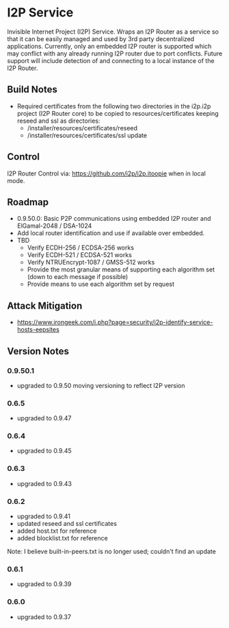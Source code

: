 # I2P Service
Invisible Internet Project (I2P) Service. Wraps an I2P Router as a service so that it can be easily managed
and used by 3rd party decentralized applications. Currently, only an embedded I2P router is supported which
may conflict with any already running I2P router due to port conflicts. Future support will include detection of and connecting
to a local instance of the I2P Router.

## Build Notes
- Required certificates from the following two directories in the i2p.i2p project (I2P Router core)
to be copied to resources/certificates keeping reseed and ssl as directories:
    - /installer/resources/certificates/reseed
    - /installer/resources/certificates/ssl
update

## Control
I2P Router Control via: https://github.com/i2p/i2p.itoopie when in local mode.

## Roadmap
* 0.9.50.0: Basic P2P communications using embedded I2P router and ElGamal-2048 / DSA-1024
* Add local router identification and use if available over embedded.
* TBD
    * Verify ECDH-256 / ECDSA-256 works
    * Verify ECDH-521 / ECDSA-521 works
    * Verify NTRUEncrypt-1087 / GMSS-512 works
    * Provide the most granular means of supporting each algorithm set (down to each message if possible)
    * Provide means to use each algorithm set by request

## Attack Mitigation

- https://www.irongeek.com/i.php?page=security/i2p-identify-service-hosts-eepsites

## Version Notes

### 0.9.50.1
- upgraded to 0.9.50 moving versioning to reflect I2P version

### 0.6.5
- upgraded to 0.9.47

### 0.6.4
- upgraded to 0.9.45

### 0.6.3
- upgraded to 0.9.43

### 0.6.2
- upgraded to 0.9.41
- updated reseed and ssl certificates
- added host.txt for reference
- added blocklist.txt for reference

Note: I believe built-in-peers.txt is no longer used; couldn't find an update

### 0.6.1
- upgraded to 0.9.39

### 0.6.0
- upgraded to 0.9.37

